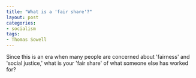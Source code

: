 ```yaml
---
title: "What is a 'fair share'?"
layout: post
categories:
- socialism
tags:
- Thomas Sowell
---
```


Since this is an era when many people are concerned about 'fairness' and 'social justice,' what is your 'fair share' of what someone else has worked for?